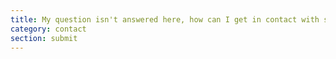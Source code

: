 ```yaml
---
title: My question isn't answered here, how can I get in contact with support?
category: contact
section: submit
---
```

